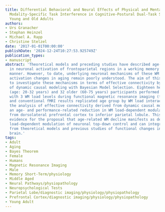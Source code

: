 ```yaml
---
title: Differential Behavioral and Neural Effects of Physical and Mental Fatigue on
  Modality-Specific Task Interference in Cognitive-Postural Dual-Task Situations in
  Young and Old Adults
authors:
- Urs Granacher
- Stephan Heinzel
- Michael A. Rapp
- Christine Stelzel
date: '2017-01-01T00:00:00'
publishDate: '2024-12-24T10:27:53.925749Z'
publication_types:
- manuscript
abstract: 'Theoretical models and preceding studies have described age-related alterations
  in neuronal activation of frontoparietal regions in a working memory (WM) load-dependent
  manner. However, to date, underlying neuronal mechanisms of these WM load-dependent
  activation changes in aging remain poorly understood. The aim of this study was
  to investigate these mechanisms in terms of effective connectivity by application
  of dynamic causal modeling with Bayesian Model Selection. Eighteen healthy younger
  (age: 20-32 years) and 32 older (60-75 years) participants performed an n-back task
  with 3 WM load levels during functional magnetic resonance imaging (fMRI). Behavioral
  and conventional fMRI results replicated age group by WM load interactions. Importantly,
  the analysis of effective connectivity derived from dynamic causal modeling, indicated
  an age- and performance-related reduction in WM load-dependent modulation of connectivity
  from dorsolateral prefrontal cortex to inferior parietal lobule. This finding provides
  evidence for the proposal that age-related WM decline manifests as deficient WM
  load-dependent modulation of neuronal top-down control and can integrate implications
  from theoretical models and previous studies of functional changes in the aging
  brain.'
tags:
- Adult
- Aging
- Bayes Theorem
- Female
- Humans
- Magnetic Resonance Imaging
- Male
- Memory Short-Term/physiology
- Middle Aged
- Neural Pathways/physiopathology
- Neuropsychological Tests
- Parietal Lobe/diagnostic imaging/physiology/physiopathology
- Prefrontal Cortex/diagnostic imaging/physiology/physiopathology
- Young Adult
---
```

